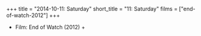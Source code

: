 +++
title = "2014-10-11: Saturday"
short_title = "11: Saturday"
films = ["end-of-watch-2012"]
+++


* Film: End of Watch (2012) +
